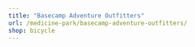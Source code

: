 ```yaml
---
title: "Basecamp Adventure Outfitters"
url: /medicine-park/basecamp-adventure-outfitters/
shop: bicycle
---
```

